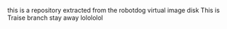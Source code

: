 this is a repository extracted from the robotdog virtual image disk
This is Traise branch stay away lolololol
